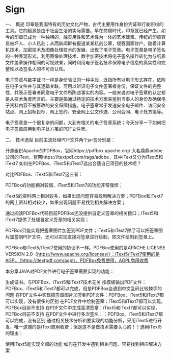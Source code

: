 # Sign
一、 概述
印章是我国特有的历史文化产物，古代主要用作身份凭证和行驶职权的工具。它的起源是由于社会生活的实际需要。早在商周时代，印章就已经产生。如今的印章已成为一种独特的，融实用性和艺术性为一体的艺术瑰宝。传统的印章容易被坏人、小人私刻；从而新闻鲜有报道某某私刻公章，侵吞国家财产。随着计算机技术、加密技术及图像处理技术的发展，出现了电子签章。电子签章是电子签名的一种表现形式，利用图像处理技术、数字加密技术将电子签名操作转化为与纸质文件盖章操作相同的可视效果，同时利用电子签名技术保障电子信息的真实性和完整性以及签名人的不可否认性。

电子签章与数字证书一样是身份验证的一种手段，泛指所有以电子形式存在，依附在电子文件并与其逻辑关联，可用以辨识电子文件签署者身份，保证文件的完整性，并表示签署者同意电子文件所陈述事实的内容。一般来说对电子签章的认定都是从技术角度而言的。主要是指通过特定的技术方案来鉴别当事人的身份及确保电子资料内容不被篡改的安全保障措施。电子签章常于发送安全电子邮件、访问安全站点、网上招标投标、网上签约、安全网上公文传送、公司合同、电子处方笺等。

电子签章是一个很复杂的问题，大到有相关的电子签章系统；今天分享一下如何把电子签章应用到电子处方笺的PDF文件里。

二、 技术选型
目前主流处理PDF文件两个jar包分别是：

开源组织Apache的PDFBox，官网https://pdfbox.apache.org/
大名鼎鼎adobe公司的iText，官网https://itextpdf.com/tags/adobe，其中iText又分为iText5和iText7
如何在PDFBox、iText5和iText7选出合适自己项目的技术呢？

对比PDFBox、iText5和iText7这三者：

PDFBox的功能相对较弱，iText5和iText7的功能非常强悍；

iText5的资料网上相对较多，如果出现问题容易找到解决方案；PDFBox和iText7的网上资料相对较少，如果出现问题不易找到相关解决方案；

通过阅读PDFBox代码目前PDFBox还没提供自定义签章的相关接口；iText5和iText7提供了处理自定义签章的相关实现；

PDFBox只能实现把签章图片加签到PDF文件；iText5和iText7除了可以把签章图片加签到PDF文件，还可以实现直接对签章进行绘制，把文件绘制到签章上。

PDFBox和iText5/iText7使用的协议不一样。PDFBox使用的是APACHE LICENSE VERSION 2.0（https://www.apache.org/licenses/）；iText5/iText7使用的是AGPL（https://itextpdf.com/agpl）。PDFBox免费使用，AGPL商用收费

本分享JAVA对PDF文件进行电子签章需要实现的功能：

生成证书。与PDFBox、iText5和iText7技术无关
按模板输出PDF文件：PDFBox、iText5和iText7都可以完成，但是PDFBox会遇到中文乱码比较棘手的问题
在PDF文件中实现把签章图片加签到PDF文件：PDFBox、iText5和iText7都可以实现，没有很多的区别
在PDF文件中绘制签章：iText5和iText7都可以实现，PDFBox目前不支持
在PDF文件中生成高清签章：iText5和iText7都可以实现，PDFBox目前不支持
在PDF文件中进行多次签名：：PDFBox、iText5和iText7都可以完成，没有区别
通过相关技术分析和要实现的功能分析，采用iText5进行开发，唯一遗憾的是iText商用收费；但是这不是做技术需要关心的！！选用iText5的理由：

使用iText5能实现全部的功能
如何在开发中遇到相关问题，容易找到相应解决方案

